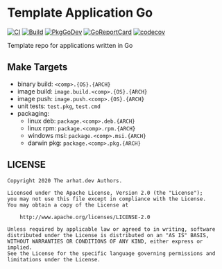 # Template Application Go

[![CI](https://github.com/arhat-dev/template-application-go/workflows/CI/badge.svg)](https://github.com/arhat-dev/template-application-go/actions?query=workflow%3ACI)
[![Build](https://github.com/arhat-dev/template-application-go/workflows/Build/badge.svg)](https://github.com/arhat-dev/template-application-go/actions?query=workflow%3ABuild)
[![PkgGoDev](https://pkg.go.dev/badge/arhat.dev/template-application-go)](https://pkg.go.dev/arhat.dev/template-application-go)
[![GoReportCard](https://goreportcard.com/badge/arhat.dev/template-application-go)](https://goreportcard.com/report/arhat.dev/template-application-go)
[![codecov](https://codecov.io/gh/arhat-dev/template-application-go/branch/master/graph/badge.svg)](https://codecov.io/gh/arhat-dev/template-application-go)

Template repo for applications written in Go

## Make Targets

- binary build: `<comp>.{OS}.{ARCH}`
- image build: `image.build.<comp>.{OS}.{ARCH}`
- image push: `image.push.<comp>.{OS}.{ARCH}`
- unit tests: `test.pkg`, `test.cmd`
- packaging:
  - linux deb: `package.<comp>.deb.{ARCH}`
  - linux rpm: `package.<comp>.rpm.{ARCH}`
  - windows msi: `package.<comp>.msi.{ARCH}`
  - darwin pkg: `package.<comp>.pkg.{ARCH}`

## LICENSE

```text
Copyright 2020 The arhat.dev Authors.

Licensed under the Apache License, Version 2.0 (the "License");
you may not use this file except in compliance with the License.
You may obtain a copy of the License at

    http://www.apache.org/licenses/LICENSE-2.0

Unless required by applicable law or agreed to in writing, software
distributed under the License is distributed on an "AS IS" BASIS,
WITHOUT WARRANTIES OR CONDITIONS OF ANY KIND, either express or implied.
See the License for the specific language governing permissions and
limitations under the License.
```
